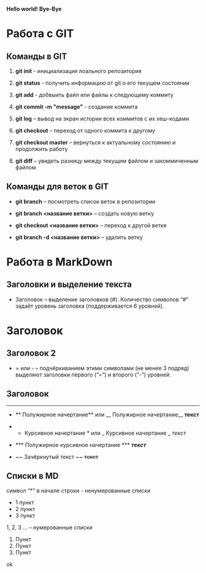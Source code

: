 **Hello world!**
**Bye-Bye**

# Работа с GIT

## Команды в GIT

1. **git init** - инициализация лоального репозитория

2. **git status** - получить информацию от git о его текущем состоянии

3. **git add** - добвыить файл или файлы к следующему коммиту

4. **git commit -m "message"** - создание коммита

5. **git log** – вывод на экран истории всех коммитов с их хеш-кодами

6. **git checkout** – переход от одного коммита к другому

7. **git checkout master** – вернуться к актуальному состоянию и продолжить работу

8. **git diff** – увидеть разницу между текущим файлом и закоммиченным файлом

## Команды для веток в GIT
+ **git branch** – посмотреть список веток в репозитории

+ **git branch <название ветки>** – создать новую ветку

+ **git checkout <название ветки>** – переход к другой ветке

+ **git branch -d <название ветки>** – удалить ветку

# Работа в MarkDown 

## Заголовки и выделение текста 

* Заголовок – выделение заголовков (#). Количество символов “#” задаёт уровень заголовка  (поддерживается 6 уровней). 
# Заголовок
## Заголовок 2

* = или - – подчёркиванием этими символами (не менее 3 подряд) выделяют заголовки  первого (“=”) и второго (“-”) уровней.
## Заголовок
---


* ** Полужирное начертание** или __ Полужирное начертание__ **текст**

* 	* Курсивное начертание * или _ Курсивное начертание _ *текст*

* *** Полужирное курсивное начертание *** ***текст***

* ~~ Зачёркнутый текст ~~ ~~текст~~

## Списки в MD

символ “*” в начале строки - ненумерованные списки

* 1 пункт
* 2 пункт
* 3 пункт

1, 2, 3 … – нумерованные списки

1. Пункт
2. Пункт
3. Пункт

ok
